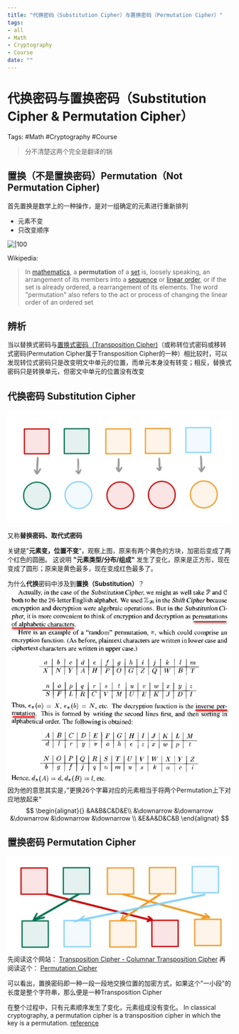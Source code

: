 ```yaml
---
title: "代换密码（Substitution Cipher）与置换密码（Permutation Cipher）"
tags:
- all
- Math
- Cryptography
- Course
date: ""
---
```

# 代换密码与置换密码（Substitution Cipher & Permutation Cipher）

Tags: #Math #Cryptography  #Course 

> 分不清楚这两个完全是翻译的锅

## 置换（不是置换密码）Permutation（Not Permutation Cipher)
首先置换是数学上的一种操作，是对一组确定的元素进行重新排列
- 元素不变
- 只改变顺序

![|100](https://upload.wikimedia.org/wikipedia/commons/thumb/4/4c/Permutations_RGB.svg/220px-Permutations_RGB.svg.png)

Wikipedia:
> In [mathematics](https://en.wikipedia.org/wiki/Mathematics "Mathematics"), a **permutation** of a [set](https://en.wikipedia.org/wiki/Set_(mathematics) "Set (mathematics)") is, loosely speaking, an arrangement of its members into a [sequence](https://en.wikipedia.org/wiki/Sequence "Sequence") or [linear order](https://en.wikipedia.org/wiki/Linear_order "Linear order"), or if the set is already ordered, a rearrangement of its elements. The word "permutation" also refers to the act or process of changing the linear order of an ordered set

## 辨析
当以替换式密码与[置换式密码（Transposition Cipher)](https://zh.wikipedia.org/w/index.php?title=%E7%BD%AE%E6%8F%9B%E5%BC%8F%E5%AF%86%E7%A2%BC&action=edit&redlink=1)（或称转位式密码或移转式密码(Permutation Cipher属于Transposition Cipher的一种）相比较时，可以发现转位式密码只是改变明文中单元的位置，而单元本身没有转变；相反，替换式密码只是转换单元，但密文中单元的位置没有改变

## 代换密码 Substitution Cipher
![500](notes/2021/2021.6/assets/img_2022-10-15.png)

又称**替换密码、取代式密码**

关键是”**元素变，位置不变**“，观察上图，原来有两个黄色的方块，加密后变成了两个红色的圆圈。
这说明 **"元素类型/分布/组成"** 发生了变化，原来是正方形，现在变成了圆形；原来是黄色最多，现在变成红色最多了。

为什么**代换**密码中涉及到**置换（Substitution）**？
![](notes/2021/2021.6/assets/img_2022-10-15-1.png)
因为他的意思其实是，”更换26个字幕对应的元素相当于将两个Permutation上下对应地放起来“
$$
\begin{alignat}{}
&A&B&C&D&E\\
&\downarrow
&\downarrow
&\downarrow
&\downarrow
&\downarrow
\\
&E&A&D&C&B
\end{alignat}
$$

## 置换密码 Permutation Cipher
![](notes/2021/2021.6/assets/img_2022-10-15-2.png)
先阅读这个网站：
[Transposition Cipher - Columnar Transposition Cipher](https://crypto.interactive-maths.com/columnar-transposition-cipher.html)
再阅读这个：
[Permutation Cipher](https://crypto.interactive-maths.com/permutation-cipher.html)

可以看出，置换密码即一种一段一段地交换位置的加密方式，如果这个”一小段"的长度是整个字符串，那么便是一种Transposition Cipher

在整个过程中，只有元素顺序发生了变化，元素组成没有变化。
In classical cryptography, a permutation cipher is a transposition cipher in which the key is a permutation.
[reference](https://en.wikibooks.org/wiki/Cryptography/Permutation_cipher)


